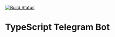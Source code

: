 [![Build Status](https://travis-ci.com/vieirasolutions/ts-telegram-bot.svg?branch=master)](https://travis-ci.com/vieirasolutions/ts-telegram-bot)

# **TypeScript Telegram Bot**
